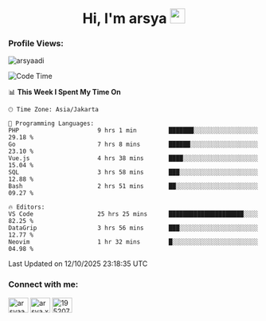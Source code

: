 <h1 align="center">Hi, I'm arsya 
  <img src="https://media.giphy.com/media/hvRJCLFzcasrR4ia7z/giphy.gif" width="30px"/>
</h1>

<p align="left"> <h3>Profile Views:</h3> <img src="https://komarev.com/ghpvc/?username=arsyaadi&label=Profile%20views&color=0e75b6&style=flat" alt="arsyaadi" /> </p>

<!--START_SECTION:waka-->
![Code Time](http://img.shields.io/badge/Code%20Time-4%2C575%20hrs%2028%20mins-blue)

📊 **This Week I Spent My Time On** 

```text
🕑︎ Time Zone: Asia/Jakarta

💬 Programming Languages: 
PHP                      9 hrs 1 min         ███████░░░░░░░░░░░░░░░░░░   29.18 % 
Go                       7 hrs 8 mins        ██████░░░░░░░░░░░░░░░░░░░   23.10 % 
Vue.js                   4 hrs 38 mins       ████░░░░░░░░░░░░░░░░░░░░░   15.04 % 
SQL                      3 hrs 58 mins       ███░░░░░░░░░░░░░░░░░░░░░░   12.88 % 
Bash                     2 hrs 51 mins       ██░░░░░░░░░░░░░░░░░░░░░░░   09.27 % 

🔥 Editors: 
VS Code                  25 hrs 25 mins      █████████████████████░░░░   82.25 % 
DataGrip                 3 hrs 56 mins       ███░░░░░░░░░░░░░░░░░░░░░░   12.77 % 
Neovim                   1 hr 32 mins        █░░░░░░░░░░░░░░░░░░░░░░░░   04.98 % 
```


 Last Updated on 12/10/2025 23:18:35 UTC
<!--END_SECTION:waka-->

<!-- - 📫 How to reach me **itsme@arsyaadi.software** -->


<h3 align="left">Connect with me:</h3>
<p align="left">
<a href="https://linkedin.com/in/arsyaadi" target="blank"><img align="center" src="https://raw.githubusercontent.com/rahuldkjain/github-profile-readme-generator/master/src/images/icons/Social/linked-in-alt.svg" alt="arsyaadi" height="30" width="40" /></a>
<a href="https://fb.com/arsya.xkz" target="blank"><img align="center" src="https://raw.githubusercontent.com/rahuldkjain/github-profile-readme-generator/master/src/images/icons/Social/facebook.svg" alt="arsya.xkz" height="30" width="40" /></a>
<a href="https://stackoverflow.com/users/19520749" target="blank"><img align="center" src="https://raw.githubusercontent.com/rahuldkjain/github-profile-readme-generator/master/src/images/icons/Social/stack-overflow.svg" alt="19520749" height="30" width="40" /></a>
</p>
